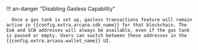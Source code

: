 !!! an-danger "Disabling Gasless Capability"

      Once a gas tank is set up, gasless transactions feature will remain active in {{config.extra.arcana.sdk_name}} for that blockchain. The EoA and SCW addresses will always be available, even if the gas tank is paused or empty. Users can switch between these addresses in the {{config.extra.arcana.wallet_name}} UI.